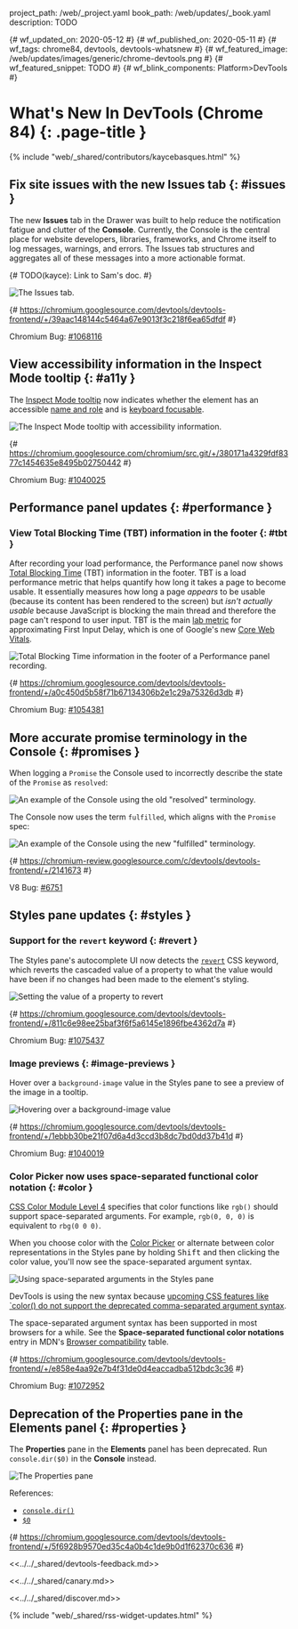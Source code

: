 project_path: /web/_project.yaml
book_path: /web/updates/_book.yaml
description: TODO

{# wf_updated_on: 2020-05-12 #}
{# wf_published_on: 2020-05-11 #}
{# wf_tags: chrome84, devtools, devtools-whatsnew #}
{# wf_featured_image: /web/updates/images/generic/chrome-devtools.png #}
{# wf_featured_snippet: TODO #}
{# wf_blink_components: Platform>DevTools #}

# What's New In DevTools (Chrome 84) {: .page-title }

{% include "web/_shared/contributors/kaycebasques.html" %}

## Fix site issues with the new Issues tab {: #issues }

The new **Issues** tab in the Drawer was built to help reduce the notification 
fatigue and clutter of the **Console**. Currently, the Console is the central
place for website developers, libraries, frameworks, and Chrome itself to log
messages, warnings, and errors. The Issues tab structures and aggregates all of
these messages into a more actionable format.

{# TODO(kayce): Link to Sam's doc. #}

![The Issues tab.](/web/updates/images/2020/05/issues.jpg)

{# https://chromium.googlesource.com/devtools/devtools-frontend/+/39aac148144c5464a67e9013f3c218f6ea65dfdf #}

Chromium Bug: [#1068116](https://crbug.com/1068116)

## View accessibility information in the Inspect Mode tooltip {: #a11y }

The [Inspect Mode tooltip](/web/updates/2019/01/devtools#inspect) now
indicates whether the element has an accessible
[name and role](https://web.dev/labels-and-text-alternatives/)
and is [keyboard focusable](https://web.dev/control-focus-with-tabindex/).

![The Inspect Mode tooltip with accessibility information.](/web/updates/images/2020/05/a11y.jpg)

{# https://chromium.googlesource.com/chromium/src.git/+/380171a4329fdf8377c1454635e8495b02750442 #}

Chromium Bug: [#1040025](https://crbug.com/1040025)

## Performance panel updates {: #performance }

### View Total Blocking Time (TBT) information in the footer {: #tbt }

After recording your load performance, the Performance panel now shows
[Total Blocking Time](https://web.dev/tbt/) (TBT) information in the footer.
TBT is a load performance metric that helps quantify how long it takes a page
to become usable. It essentially measures how long a page *appears* to be usable
(because its content has been rendered to the screen) but *isn't actually usable*
because JavaScript is blocking the main thread and therefore the page can't respond
to user input. TBT is the main [lab metric](https://web.dev/how-to-measure-speed/#lab-data-vs-field-data)
for approximating First Input Delay, which is one of Google's new
[Core Web Vitals](https://web.dev/vitals/#core-web-vitals).

![Total Blocking Time information in the footer of a Performance panel recording.](/web/updates/images/2020/05/tbt.jpg)

{# https://chromium.googlesource.com/devtools/devtools-frontend/+/a0c450d5b58f71b67134306b2e1c29a75326d3db #}

Chromium Bug: [#1054381](https://crbug.com/1054381)

<!--

### Cumulative Layout Shift (CLS) movement records {: #cls }

{# TODO(kayce): Get a working screenshot of the UI. }

{# https://chromium.googlesource.com/devtools/devtools-frontend/+/f130314cc50ccd2c933017ee9bb06eefd68ed206 #}

-->

## More accurate promise terminology in the Console {: #promises }

When logging a `Promise` the Console used to incorrectly describe the state of the `Promise`
as `resolved`:

![An example of the Console using the old "resolved" terminology.](/web/updates/images/2020/05/resolved.png)

The Console now uses the term `fulfilled`, which aligns with the `Promise` spec:

![An example of the Console using the new "fulfilled" terminology.](/web/updates/images/2020/05/fulfilled.jpg)

{# https://chromium-review.googlesource.com/c/devtools/devtools-frontend/+/2141673 #}

V8 Bug: [#6751](https://bugs.chromium.org/p/v8/issues/detail?id=6751)

## Styles pane updates {: #styles }

### Support for the `revert` keyword {: #revert }

[revert]: https://developer.mozilla.org/en-US/docs/Web/CSS/revert
[revert-bcd]: https://developer.mozilla.org/en-US/docs/Web/CSS/revert#Browser_compatibility

The Styles pane's autocomplete UI now detects the [`revert`][revert] CSS keyword, which
reverts the cascaded value of a property to what the value would have been if no changes
had been made to the element's styling.

![Setting the value of a property to `revert`](/web/updates/images/2020/05/revert.jpg)

{# https://chromium.googlesource.com/devtools/devtools-frontend/+/811c6e98ee25baf3f6f5a6145e1896fbe4362d7a #}

Chromium Bug: [#1075437](https://crbug.com/1075437)

### Image previews {: #image-previews }

Hover over a `background-image` value in the Styles pane to see a preview of
the image in a tooltip.

![Hovering over a `background-image` value](/web/updates/images/2020/05/image-preview.jpg)

{# https://chromium.googlesource.com/devtools/devtools-frontend/+/1ebbb30be21f07d6a4d3ccd3b8dc7bd0dd37b41d #}

Chromium Bug: [#1040019](https://crbug.com/1040019)

### Color Picker now uses space-separated functional color notation {: #color }

[CSS Color Module Level 4](https://drafts.csswg.org/css-color/#changes-from-3)
specifies that color functions like `rgb()` should support space-separated
arguments. For example, `rgb(0, 0, 0)` is equivalent to `rbg(0 0 0)`.

When you choose color with the [Color Picker](/web/tools/chrome-devtools/css/reference#color-picker)
or alternate between color representations in the Styles pane by holding <kbd>Shift</kbd> and then
clicking the color value, you'll now see the space-separated argument syntax.

![Using space-separated arguments in the Styles pane](/web/updates/images/2020/05/color.jpg)

DevTools is using the new syntax because [upcoming CSS features like `color() do not
support the deprecated comma-separated argument syntax](https://twitter.com/mathias/status/1253242715304857601).

The space-separated argument syntax has been supported in most browsers for a while. 
See the **Space-separated functional color notations** entry in MDN's
[Browser compatibility](https://caniuse.com/#feat=mdn-css_types_color_space_separated_functional_notation)
table.

{# https://chromium.googlesource.com/devtools/devtools-frontend/+/e858e4aa92e7b4f31de0d4eaccadba512bdc3c36 #}

Chromium Bug: [#1072952](https://crbug.com/1072952)

## Deprecation of the **Properties** pane in the Elements panel {: #properties }

The **Properties** pane in the **Elements** panel has been deprecated.
Run `console.dir($0)` in the **Console** instead.

![The Properties pane](/web/updates/images/2020/05/properties.jpg)

References:

* [`console.dir()`](/web/tools/chrome-devtools/console/api#dir)
* [`$0`](/web/tools/chrome-devtools/console/utilities#dom)

{# https://chromium.googlesource.com/devtools/devtools-frontend/+/5f6928b9570ed35c4a0b4c1de9b0d1f62370c636 #}

<<../../_shared/devtools-feedback.md>>

<<../../_shared/canary.md>>

<<../../_shared/discover.md>>

{% include "web/_shared/rss-widget-updates.html" %}

